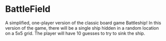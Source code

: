 # BattleField

A simplified, one-player version of the classic board game Battleship! In this version of the game, 
there will be a single ship hidden in a random location on a 5x5 grid. 
The player will have 10 guesses to try to sink the ship.

